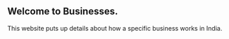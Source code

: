 ## Welcome to Businesses.

This website puts up details about how a specific business works in India.
